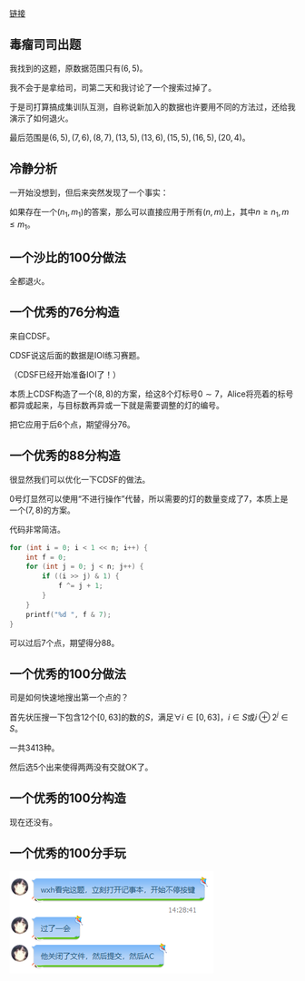 [链接](https://loj.ac/problem/2490)

## 毒瘤司司出题

我找到的这题，原数据范围只有$(6,5)$。

我不会于是拿给司，司第二天和我讨论了一个搜索过掉了。

于是司打算搞成集训队互测，自称说新加入的数据也许要用不同的方法过，还给我演示了如何退火。

最后范围是$(6,5),(7,6),(8,7),(13,5),(13,6),(15,5),(16,5),(20,4)$。

## 冷静分析

一开始没想到，但后来突然发现了一个事实：

如果存在一个$(n_1,m_1)$的答案，那么可以直接应用于所有$(n,m)$上，其中$n\ge n_1,m\le m_1$。

## 一个沙比的100分做法

全都退火。

## 一个优秀的76分构造

来自CDSF。

CDSF说这后面的数据是IOI练习赛题。

（CDSF已经开始准备IOI了！）

本质上CDSF构造了一个$(8,8)$的方案，给这$8$个灯标号$0\sim 7$，Alice将亮着的标号都异或起来，与目标数再异或一下就是需要调整的灯的编号。

把它应用于后$6$个点，期望得分$76$。

## 一个优秀的88分构造

很显然我们可以优化一下CDSF的做法。

$0$号灯显然可以使用“不进行操作”代替，所以需要的灯的数量变成了$7$，本质上是一个$(7,8)$的方案。

代码非常简洁。

```cpp
for (int i = 0; i < 1 << n; i++) {
	int f = 0;
	for (int j = 0; j < n; j++) {
		if ((i >> j) & 1) {
			f ^= j + 1;
		}
	}
	printf("%d ", f & 7);
}
```

可以过后$7$个点，期望得分$88$。

## 一个优秀的100分做法

司是如何快速地搜出第一个点的？

首先状压搜一下包含$12$个$[0,63]$的数的$S$，满足$\forall i\in [0,63]$，$i\in S$或$i \oplus 2^j\in S$。

一共$3413$种。

然后选$5$个出来使得两两没有交就OK了。

## 一个优秀的100分构造

现在还没有。

## 一个优秀的100分手玩

![](78fed976760cc8baa5f673cda1d208e6.png)